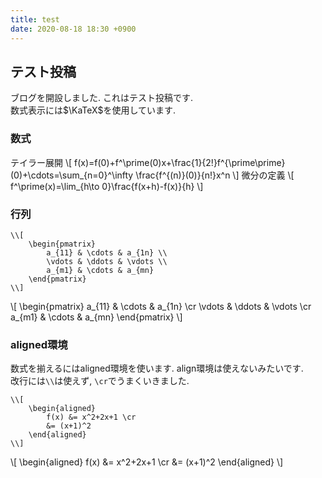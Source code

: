 ```yaml
---
title: test
date: 2020-08-18 18:30 +0900
---
```


## テスト投稿
ブログを開設しました. これはテスト投稿です.\
数式表示には$\KaTeX$を使用しています.

### 数式
テイラー展開
\\[
    f(x)=f(0)+f^\prime(0)x+\frac{1}{2!}f^{\prime\prime}(0)+\cdots=\sum_{n=0}^\infty \frac{f^{(n)}(0)}{n!}x^n
\\]
微分の定義
\\[
    f^\prime(x)=\lim_{h\to 0}\frac{f(x+h)-f(x)}{h}
\\]
### 行列

```
\\[
    \begin{pmatrix}
        a_{11} & \cdots & a_{1n} \\
        \vdots & \ddots & \vdots \\
        a_{m1} & \cdots & a_{mn}
    \end{pmatrix}
\\]
```
\\[
    \begin{pmatrix}
        a_{11} & \cdots & a_{1n} \cr
        \vdots & \ddots & \vdots \cr
        a_{m1} & \cdots & a_{mn}
    \end{pmatrix}
\\]
### aligned環境
数式を揃えるにはaligned環境を使います. align環境は使えないみたいです.\
改行には`\\`は使えず, `\cr`でうまくいきました.
```
\\[
    \begin{aligned}
        f(x) &= x^2+2x+1 \cr
        &= (x+1)^2
    \end{aligned}
\\]
```
\\[
    \begin{aligned}
        f(x) &= x^2+2x+1 \cr
        &= (x+1)^2
    \end{aligned}
\\]